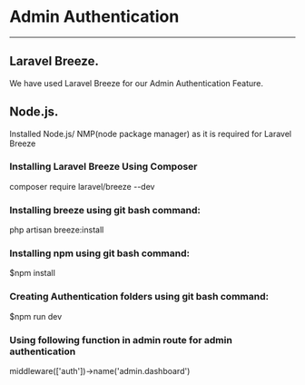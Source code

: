 # Admin Authentication

---

## Laravel Breeze.

We have used Laravel Breeze for our Admin Authentication Feature.<br>


## Node.js.

Installed Node.js/ NMP(node package manager) as it is required for Laravel Breeze<br>

<h3>Installing Laravel Breeze Using Composer</h3>
composer require laravel/breeze --dev
<h3>Installing breeze using git bash command:</h3>
php artisan breeze:install
<h3>Installing npm using git bash command:</h3>
$npm install
<h3>Creating Authentication folders using git bash command:</h3>
$npm run dev
<h3>Using following function in admin route for admin authentication</h3>
middleware(['auth'])->name('admin.dashboard')
